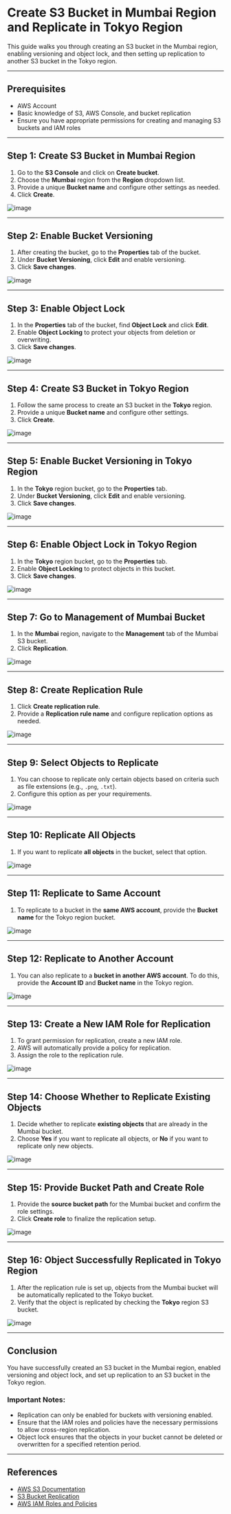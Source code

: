 # Create S3 Bucket in Mumbai Region and Replicate in Tokyo Region

This guide walks you through creating an S3 bucket in the Mumbai region, enabling versioning and object lock, and then setting up replication to another S3 bucket in the Tokyo region.

---

## Prerequisites

- AWS Account
- Basic knowledge of S3, AWS Console, and bucket replication
- Ensure you have appropriate permissions for creating and managing S3 buckets and IAM roles

---

## Step 1: Create S3 Bucket in Mumbai Region

1. Go to the **S3 Console** and click on **Create bucket**.
2. Choose the **Mumbai** region from the **Region** dropdown list.
3. Provide a unique **Bucket name** and configure other settings as needed.
4. Click **Create**.

![image](https://github.com/user-attachments/assets/0b5ea056-8993-4cfb-9d70-42507a3d0c1f)

---

## Step 2: Enable Bucket Versioning

1. After creating the bucket, go to the **Properties** tab of the bucket.
2. Under **Bucket Versioning**, click **Edit** and enable versioning.
3. Click **Save changes**.

![image](https://github.com/user-attachments/assets/f37e057d-a891-4254-bb83-985707b5e6b6)

---

## Step 3: Enable Object Lock

1. In the **Properties** tab of the bucket, find **Object Lock** and click **Edit**.
2. Enable **Object Locking** to protect your objects from deletion or overwriting.
3. Click **Save changes**.

![image](https://github.com/user-attachments/assets/2c905d9f-30f7-4c7c-873f-52848cf41b8e)

---

## Step 4: Create S3 Bucket in Tokyo Region

1. Follow the same process to create an S3 bucket in the **Tokyo** region.
2. Provide a unique **Bucket name** and configure other settings.
3. Click **Create**.

![image](https://github.com/user-attachments/assets/bf2e922e-1141-48ea-8518-b62d0a126048)

---

## Step 5: Enable Bucket Versioning in Tokyo Region

1. In the **Tokyo** region bucket, go to the **Properties** tab.
2. Under **Bucket Versioning**, click **Edit** and enable versioning.
3. Click **Save changes**.

![image](https://github.com/user-attachments/assets/f0217498-f389-4b0e-a24c-d43097c514d9)

---

## Step 6: Enable Object Lock in Tokyo Region

1. In the **Tokyo** region bucket, go to the **Properties** tab.
2. Enable **Object Locking** to protect objects in this bucket.
3. Click **Save changes**.

![image](https://github.com/user-attachments/assets/e7954ed3-d5db-48ea-bcb8-2d419474e24a)

---

## Step 7: Go to Management of Mumbai Bucket

1. In the **Mumbai** region, navigate to the **Management** tab of the Mumbai S3 bucket.
2. Click **Replication**.

![image](https://github.com/user-attachments/assets/0043d87c-2850-4e70-ba01-88fc233bbd6a)

---

## Step 8: Create Replication Rule

1. Click **Create replication rule**.
2. Provide a **Replication rule name** and configure replication options as needed.

![image](https://github.com/user-attachments/assets/ded9e057-77d7-44f1-8c77-560546ab9c57)

---

## Step 9: Select Objects to Replicate

1. You can choose to replicate only certain objects based on criteria such as file extensions (e.g., `.png`, `.txt`).
2. Configure this option as per your requirements.

![image](https://github.com/user-attachments/assets/ff6b547f-8efc-4b0f-89a0-967efa330714)

---

## Step 10: Replicate All Objects

1. If you want to replicate **all objects** in the bucket, select that option.

![image](https://github.com/user-attachments/assets/c0e44479-ef71-4c9e-ae82-6e8d7ad7c16f)

---

## Step 11: Replicate to Same Account

1. To replicate to a bucket in the **same AWS account**, provide the **Bucket name** for the Tokyo region bucket.

![image](https://github.com/user-attachments/assets/88eadd5f-8524-4f38-9030-9645b70a2d89)

---

## Step 12: Replicate to Another Account

1. You can also replicate to a **bucket in another AWS account**. To do this, provide the **Account ID** and **Bucket name** in the Tokyo region.

![image](https://github.com/user-attachments/assets/88de4304-48a4-4c82-9ebe-fc42780f48df)

---

## Step 13: Create a New IAM Role for Replication

1. To grant permission for replication, create a new IAM role.
2. AWS will automatically provide a policy for replication.
3. Assign the role to the replication rule.

![image](https://github.com/user-attachments/assets/42094a8b-68f2-44b4-88fb-d47a22631a5e)

---

## Step 14: Choose Whether to Replicate Existing Objects

1. Decide whether to replicate **existing objects** that are already in the Mumbai bucket.
2. Choose **Yes** if you want to replicate all objects, or **No** if you want to replicate only new objects.

![image](https://github.com/user-attachments/assets/83178a03-3423-44c1-bf3b-2891bbdcc2ce)

---

## Step 15: Provide Bucket Path and Create Role

1. Provide the **source bucket path** for the Mumbai bucket and confirm the role settings.
2. Click **Create role** to finalize the replication setup.

![image](https://github.com/user-attachments/assets/55cda5bf-f9cf-45b4-8c43-400f0901bbb6)

---

## Step 16: Object Successfully Replicated in Tokyo Region

1. After the replication rule is set up, objects from the Mumbai bucket will be automatically replicated to the Tokyo bucket.
2. Verify that the object is replicated by checking the **Tokyo** region S3 bucket.

![image](https://github.com/user-attachments/assets/2f0ca1df-2b18-4b62-ab81-0f83d215b564)

---

## Conclusion

You have successfully created an S3 bucket in the Mumbai region, enabled versioning and object lock, and set up replication to an S3 bucket in the Tokyo region.

### Important Notes:

- Replication can only be enabled for buckets with versioning enabled.
- Ensure that the IAM roles and policies have the necessary permissions to allow cross-region replication.
- Object lock ensures that the objects in your bucket cannot be deleted or overwritten for a specified retention period.

---

## References

- [AWS S3 Documentation](https://docs.aws.amazon.com/s3/index.html)
- [S3 Bucket Replication](https://docs.aws.amazon.com/AmazonS3/latest/userguide/replication.html)
- [AWS IAM Roles and Policies](https://docs.aws.amazon.com/IAM/latest/UserGuide/access_policies.html)
